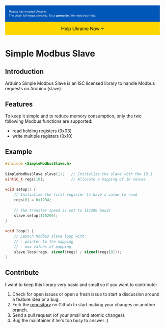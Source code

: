 [![Stand With Ukraine](https://raw.githubusercontent.com/vshymanskyy/StandWithUkraine/main/banner2-direct.svg)](https://vshymanskyy.github.io/StandWithUkraine/)

Simple Modbus Slave
=========

Introduction
------------

Arduino Simple Modbus Slave is an ISC licensed library to handle Modbus requests on Arduino (slave).


Features
--------

To keep it simple and to reduce memory consumption, only the two following
Modbus functions are supported:

* read holding registers (0x03)
* write multiple registers (0x10)

Example
-------

```c
#include <SimpleModbusSlave.h>

SimpleModbusSlave slave(1);   // Initialize the slave with the ID 1
uint16_t regs[10];            // Allocate a mapping of 10 values

void setup() {
    // Initialize the first register to have a value to read
    regs[0] = 0x1234;

    // The transfer speed is set to 115200 bauds
    slave.setup(115200);
}

void loop() {
    // Launch Modbus slave loop with:
    // - pointer to the mapping
    // - max values of mapping
    slave.loop(regs, sizeof(regs) / sizeof(regs[0]));
}
```

Contribute
----------

I want to keep this library very basic and small so if you want to contribute:

1. Check for open issues or open a fresh issue to start a discussion around a feature idea or a bug.
2. Fork the [repository](https://github.com/kolod/Arduino-Simple-Modbus-Slave/) on Github to start making your changes on another
   branch.
3. Send a pull request (of your small and atomic changes).
4. Bug the maintainer if he's too busy to answer :)
